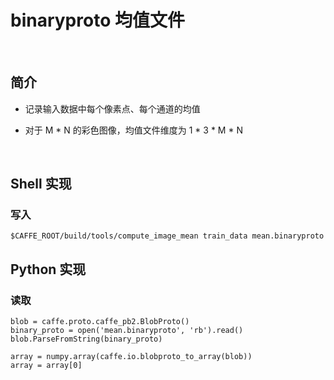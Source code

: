 <script type="text/javascript" src="http://cdn.mathjax.org/mathjax/latest/MathJax.js?config=default"></script>

# binaryproto 均值文件

&nbsp;

## 简介

- 记录输入数据中每个像素点、每个通道的均值

- 对于 M * N 的彩色图像，均值文件维度为 1 * 3 * M * N

&nbsp;

## Shell 实现

### 写入

```
$CAFFE_ROOT/build/tools/compute_image_mean train_data mean.binaryproto
```

## Python 实现

### 读取

```
blob = caffe.proto.caffe_pb2.BlobProto()
binary_proto = open('mean.binaryproto', 'rb').read()
blob.ParseFromString(binary_proto)
	
array = numpy.array(caffe.io.blobproto_to_array(blob))
array = array[0]
```